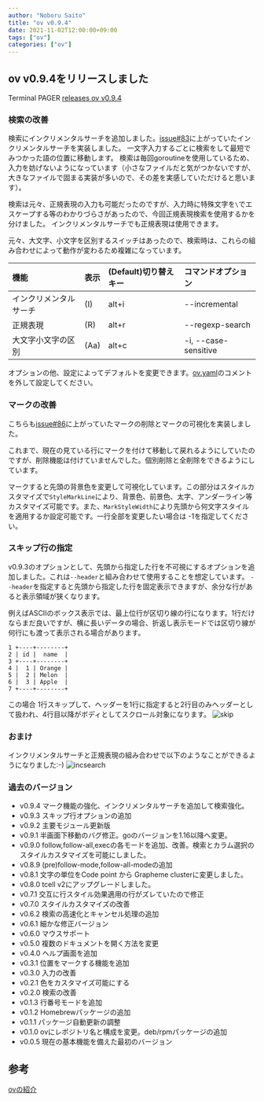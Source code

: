 ```yaml
---
author: "Noboru Saito"
title: "ov v0.9.4"
date: 2021-11-02T12:00:00+09:00
tags: ["ov"]
categories: ["ov"]
---
```


## ov v0.9.4をリリースしました

Terminal PAGER [releases ov v0.9.4](https://github.com/noborus/ov/releases/tag/v0.9.4)

### 検索の改善

検索にインクリメンタルサーチを追加しました。[issue#83](https://github.com/noborus/ov/issues/83)に上がっていたインクリメンタルサーチを実装しました。
一文字入力するごとに検索をして最短でみつかった語の位置に移動します。
検索は毎回goroutineを使用しているため、入力を妨げないようになっています（小さなファイルだと気がつかないですが、大きなファイルで固まる実装が多いので、その差を実感していただけると思います）。

検索は元々、正規表現の入力も可能だったのですが、入力時に特殊文字を`\`でエスケープする等のわかりづらさがあったので、今回正規表現検索を使用するかを分けました。
インクリメンタルサーチでも正規表現は使用できます。

元々、大文字、小文字を区別するスイッチはあったので、検索時は、これらの組み合わせによって動作が変わるため複雑になっています。

| 機能 | 表示 | (Default)切り替えキー | コマンドオプション |
|:---------|:--------|:----|:--------------|
| インクリメンタルサーチ | (I) | alt+i | --incremental |
| 正規表現 | (R) | alt+r | --regexp-search  |
| 大文字小文字の区別 | (Aa) | alt+c |  -i, --case-sensitive |

オプションの他、設定によってデフォルトを変更できます。[ov.yaml](https://github.com/noborus/ov/blob/master/ov.yaml)のコメントを外して設定してください。

### マークの改善

こちらも[issue#86](https://github.com/noborus/ov/issues/86)に上がっていたマークの削除とマークの可視化を実装しました。

これまで、現在の見ている行にマークを付けて移動して戻れるようにしていたのですが、削除機能は付けていませんでした。個別削除と全削除をできるようにしています。

マークすると先頭の背景色を変更して可視化しています。この部分はスタイルカスタマイズで`StyleMarkLine`により、背景色、前景色、太字、アンダーライン等カスタマイズ可能です。また、`MarkStyleWidth`により先頭から何文字スタイルを適用するか設定可能です。一行全部を変更したい場合は -1を指定してください。

### スキップ行の指定

v0.9.3のオプションとして、先頭から指定した行を不可視にするオプションを追加しました。これは`--header`と組み合わせて使用することを想定しています。
`--header`を指定すると先頭から指定した行を固定表示できますが、余分な行があると表示領域が狭くなります。

例えばASCIIのボックス表示では、最上位行が区切り線の行になります。1行だけならまだ良いですが、横に長いデータの場合、折返し表示モードでは区切り線が何行にも渡って表示される場合があります。

```
1 +----+--------+
2 | id |  name  |
3 +----+--------+
4 |  1 | Orange |
5 |  2 | Melon  |
6 |  3 | Apple  |
7 +----+--------+
```

この場合 1行スキップして、ヘッダーを1行に指定すると2行目のみヘッダーとして扱われ、4行目以降がボディとしてスクロール対象になります。
![skip](../ov093.gif)

### おまけ

インクリメンタルサーチと正規表現の組み合わせで以下のようなことができるようになりました:-)
![incsearch](../ov094.gif)

### 過去のバージョン

* v0.9.4 マーク機能の強化、インクリメンタルサーチを追加して検索強化。
* v0.9.3 スキップ行オプションの追加
* v0.9.2 主要モジュール更新版
* v0.9.1 半画面下移動のバグ修正。goのバージョンを1.16以降へ変更。
* v0.9.0 follow,follow-all,execの各モードを追加、改善。検索とカラム選択のスタイルカスタマイズを可能にしました。
* v0.8.9 (pre)follow-mode,follow-all-modeの追加
* v0.8.1 文字の単位をCode point から Grapheme clusterに変更しました。
* v0.8.0 tcell v2にアップグレードしました。
* v0.7.1 交互に行スタイル効果適用の行がズレていたので修正
* v0.7.0 スタイルカスタマイズの改善
* v0.6.2 検索の高速化とキャンセル処理の追加
* v0.6.1 細かな修正バージョン
* v0.6.0 マウスサポート
* v0.5.0 複数のドキュメントを開く方法を変更
* v0.4.0 ヘルプ画面を追加
* v0.3.1 位置をマークする機能を追加
* v0.3.0 入力の改善
* v0.2.1 色をカスタマイズ可能にする
* v0.2.0 検索の改善
* v0.1.3 行番号モードを追加
* v0.1.2 Homebrewパッケージの追加
* v0.1.1 パッケージ自動更新の調整
* v0.1.0 ovにレポジトリ名と構成を変更。deb/rpmパッケージの追加
* v0.0.5 現在の基本機能を備えた最初のバージョン

## 参考

[ovの紹介](/ov/)
